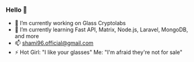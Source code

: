 ### Hello 👋

- 🔭 I’m currently working on Glass Cryptolabs
- 🌱 I’m currently learning Fast API, Matrix, Node.js, Laravel, MongoDB, and more
- 📫 shami96.official@gmail.com
- ⚡ Hot Girl: "I like your glasses"
     Me: "I'm afraid they're not for sale"
